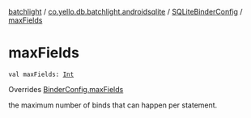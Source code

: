 [batchlight](../../index.md) / [co.yello.db.batchlight.androidsqlite](../index.md) / [SQLiteBinderConfig](index.md) / [maxFields](max-fields.md)

# maxFields

`val maxFields: `[`Int`](https://kotlinlang.org/api/latest/jvm/stdlib/kotlin/-int/index.html)

Overrides [BinderConfig.maxFields](../../co.yello.db.batchlight/-binder-config/max-fields.md)

the maximum number of binds that can happen per statement.

